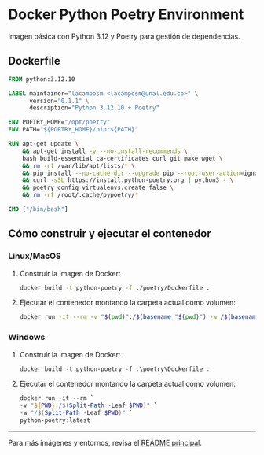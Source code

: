 # Docker Python Poetry Environment

Imagen básica con Python 3.12 y Poetry para gestión de dependencias.

## Dockerfile

```dockerfile
FROM python:3.12.10

LABEL maintainer="lacamposm <lacamposm@unal.edu.co>" \
      version="0.1.1" \
      description="Python 3.12.10 + Poetry"

ENV POETRY_HOME="/opt/poetry"
ENV PATH="${POETRY_HOME}/bin:${PATH}"

RUN apt-get update \
    && apt-get install -y --no-install-recommends \
    bash build-essential ca-certificates curl git make wget \
    && rm -rf /var/lib/apt/lists/* \
    && pip install --no-cache-dir --upgrade pip --root-user-action=ignore \
    && curl -sSL https://install.python-poetry.org | python3 - \
    && poetry config virtualenvs.create false \
    && rm -rf /root/.cache/pypoetry/*

CMD ["/bin/bash"]
```

## Cómo construir y ejecutar el contenedor

### Linux/MacOS

1. Construir la imagen de Docker:
    ```sh
    docker build -t python-poetry -f ./poetry/Dockerfile .
    ```
2. Ejecutar el contenedor montando la carpeta actual como volumen:
    ```sh
    docker run -it --rm -v "$(pwd)":/$(basename "$(pwd)") -w /$(basename "$(pwd)") python-poetry:latest
    ```

### Windows

1. Construir la imagen de Docker:
    ```powershell
    docker build -t python-poetry -f .\poetry\Dockerfile .
    ```
2. Ejecutar el contenedor montando la carpeta actual como volumen:
    ```powershell
    docker run -it --rm `
    -v "${PWD}:/$(Split-Path -Leaf $PWD)" `
    -w "/$(Split-Path -Leaf $PWD)" `
    python-poetry:latest
    ```

---

Para más imágenes y entornos, revisa el [README principal](../README.md).
